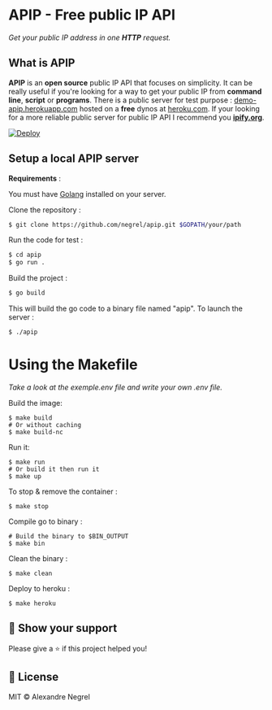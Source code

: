 # APIP - Free public IP API

*Get your public IP address in one **HTTP** request.*


## What is APIP

**APIP** is an **open source** public IP API that focuses on simplicity. It can be really useful if you're looking for a way to get your public IP from **command line**, **script** or **programs**. There is a public server for test purpose : [demo-apip.herokuapp.com](https://demo-apip.herokuapp.com/) hosted on a **free** dynos at [heroku.com](https://heroku.com). If your looking for a more reliable public server for public IP API I recommend you [**ipify.org**](https://ipify.org).


[![Deploy](https://www.herokucdn.com/deploy/button.svg)](https://heroku.com/deploy)

## Setup a local APIP server

**Requirements** :

You must have [Golang](https://golang.org/dl/) installed on your server.

Clone the repository :

```bash
$ git clone https://github.com/negrel/apip.git $GOPATH/your/path
```

Run the code for test :

```bash
$ cd apip
$ go run .
```

Build the project :

```bash
$ go build
```

This will build the go code to a binary file named "apip". To launch the server :

```bash
$ ./apip
```

# Using the Makefile

_Take a look at the exemple.env file and write your own .env file._

Build the image:

```
$ make build
# Or without caching
$ make build-nc
```

Run it:

```
$ make run
# Or build it then run it
$ make up
```

To stop & remove the container :
```
$ make stop
```

Compile go to binary :

```
# Build the binary to $BIN_OUTPUT
$ make bin
```


Clean the binary :

```
$ make clean
```

Deploy to heroku :

```
$ make heroku
```

## :stars: Show your support

Please give a :star: if this project helped you!

## :scroll: License
MIT © Alexandre Negrel

